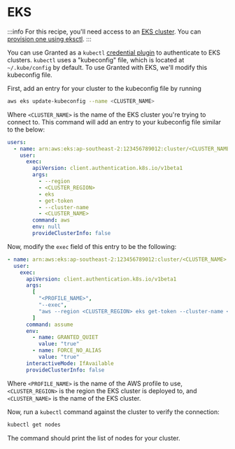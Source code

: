 # EKS

:::info
For this recipe, you'll need access to an [EKS cluster](https://docs.aws.amazon.com/eks/latest/userguide/clusters.html). You can [provision one using eksctl](https://eksctl.io/usage/creating-and-managing-clusters/).
:::

You can use Granted as a `kubectl` [credential plugin](https://kubernetes.io/docs/reference/access-authn-authz/authentication/#client-go-credential-plugins) to authenticate to EKS clusters. `kubectl` uses a "kubeconfig" file, which is located at `~/.kube/config` by default. To use Granted with EKS, we'll modify this kubeconfig file.

First, add an entry for your cluster to the kubeconfig file by running

```bash
aws eks update-kubeconfig --name <CLUSTER_NAME>
```

Where `<CLUSTER_NAME>` is the name of the EKS cluster you're trying to connect to. This command will add an entry to your kubeconfig file similar to the below:

```yaml
users:
  - name: arn:aws:eks:ap-southeast-2:123456789012:cluster/<CLUSTER_NAME>
    user:
      exec:
        apiVersion: client.authentication.k8s.io/v1beta1
        args:
          - --region
          - <CLUSTER_REGION>
          - eks
          - get-token
          - --cluster-name
          - <CLUSTER_NAME>
        command: aws
        env: null
        provideClusterInfo: false
```

Now, modify the `exec` field of this entry to be the following:

```yaml
- name: arn:aws:eks:ap-southeast-2:123456789012:cluster/<CLUSTER_NAME>
  user:
    exec:
      apiVersion: client.authentication.k8s.io/v1beta1
      args:
        [
          "<PROFILE_NAME>",
          "--exec",
          "aws --region <CLUSTER_REGION> eks get-token --cluster-name <CLUSTER_NAME>",
        ]
      command: assume
      env:
        - name: GRANTED_QUIET
          value: "true"
        - name: FORCE_NO_ALIAS
          value: "true"
      interactiveMode: IfAvailable
      provideClusterInfo: false
```

Where `<PROFILE_NAME>` is the name of the AWS profile to use, `<CLUSTER_REGION>` is the region the EKS cluster is deployed to, and `<CLUSTER_NAME>` is the name of the EKS cluster.

Now, run a `kubectl` command against the cluster to verify the connection:

```bash
kubectl get nodes
```

The command should print the list of nodes for your cluster.
